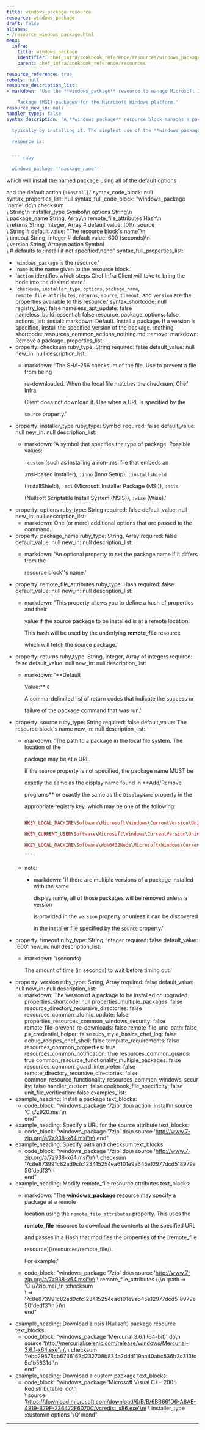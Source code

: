 ```yaml
---
title: windows_package resource
resource: windows_package
draft: false
aliases:
- /resource_windows_package.html
menu:
  infra:
    title: windows_package
    identifier: chef_infra/cookbook_reference/resources/windows_package windows_package
    parent: chef_infra/cookbook_reference/resources

resource_reference: true
robots: null
resource_description_list:
- markdown: 'Use the **windows_package** resource to manage Microsoft Installer

    Package (MSI) packages for the Microsoft Windows platform.'
resource_new_in: null
handler_types: false
syntax_description: 'A **windows_package** resource block manages a package on a node,

  typically by installing it. The simplest use of the **windows_package**

  resource is:


  ``` ruby

  windows_package ''package_name''

  ```


  which will install the named package using all of the default options

  and the default action (`:install`).'
syntax_code_block: null
syntax_properties_list: null
syntax_full_code_block: "windows_package 'name' do\n  checksum                   \
  \ String\n  installer_type              Symbol\n  options                     String\n\
  \  package_name                String, Array\n  remote_file_attributes      Hash\n\
  \  returns                     String, Integer, Array # default value: [0]\n  source\
  \                      String # default value: \"The resource block's name\"\n \
  \ timeout                     String, Integer # default value: 600 (seconds)\n \
  \ version                     String, Array\n  action                      Symbol\
  \ # defaults to :install if not specified\nend"
syntax_full_properties_list:
- '`windows_package` is the resource.'
- '`name` is the name given to the resource block.'
- '`action` identifies which steps Chef Infra Client will take to bring the node into
  the desired state.'
- '`checksum`, `installer_type`, `options`, `package_name`, `remote_file_attributes`,
  `returns`, `source`, `timeout`, and `version` are the properties available to this
  resource.'
syntax_shortcode: null
registry_key: false
nameless_apt_update: false
nameless_build_essential: false
resource_package_options: false
actions_list:
  :install:
    markdown: Default. Install a package. If a version is specified, install the specified
      version of the package.
  :nothing:
    shortcode: resources_common_actions_nothing.md
  :remove:
    markdown: Remove a package.
properties_list:
- property: checksum
  ruby_type: String
  required: false
  default_value: null
  new_in: null
  description_list:
  - markdown: 'The SHA-256 checksum of the file. Use to prevent a file from being

      re-downloaded. When the local file matches the checksum, Chef Infra

      Client does not download it. Use when a URL is specified by the

      `source` property.'
- property: installer_type
  ruby_type: Symbol
  required: false
  default_value: null
  new_in: null
  description_list:
  - markdown: 'A symbol that specifies the type of package. Possible values:

      `:custom` (such as installing a non-.msi file that embeds an

      .msi-based installer), `:inno` (Inno Setup), `:installshield`

      (InstallShield), `:msi` (Microsoft Installer Package (MSI)), `:nsis`

      (Nullsoft Scriptable Install System (NSIS)), `:wise` (Wise).'
- property: options
  ruby_type: String
  required: false
  default_value: null
  new_in: null
  description_list:
  - markdown: One (or more) additional options that are passed to the command.
- property: package_name
  ruby_type: String, Array
  required: false
  default_value: null
  new_in: null
  description_list:
  - markdown: 'An optional property to set the package name if it differs from the

      resource block''s name.'
- property: remote_file_attributes
  ruby_type: Hash
  required: false
  default_value: null
  new_in: null
  description_list:
  - markdown: 'This property allows you to define a hash of properties and their

      value if the source package to be installed is at a remote location.

      This hash will be used by the underlying **remote_file** resource

      which will fetch the source package.'
- property: returns
  ruby_type: String, Integer, Array of integers
  required: false
  default_value: null
  new_in: null
  description_list:
  - markdown: '**Default

      Value:** `0`


      A comma-delimited list of return codes that indicate the success or

      failure of the package command that was run.'
- property: source
  ruby_type: String
  required: false
  default_value: The resource block's name
  new_in: null
  description_list:
  - markdown: 'The path to a package in the local file system. The location of the

      package may be at a URL.


      If the `source` property is not specified, the package name MUST be

      exactly the same as the display name found in **Add/Remove

      programs** or exactly the same as the `DisplayName` property in the

      appropriate registry key, which may be one of the following:


      ``` ruby

      HKEY_LOCAL_MACHINE\Software\Microsoft\Windows\CurrentVersion\Uninstall

      HKEY_CURRENT_USER\Software\Microsoft\Windows\CurrentVersion\Uninstall

      HKEY_LOCAL_MACHINE\Software\Wow6432Node\Microsoft\Windows\CurrentVersion\Uninstall

      ```'
  - note:
    - markdown: 'If there are multiple versions of a package installed with the same

        display name, all of those packages will be removed unless a version

        is provided in the `version` property or unless it can be discovered

        in the installer file specified by the `source` property.'
- property: timeout
  ruby_type: String, Integer
  required: false
  default_value: '600'
  new_in: null
  description_list:
  - markdown: '(seconds)


      The amount of time (in seconds) to wait before timing out.'
- property: version
  ruby_type: String, Array
  required: false
  default_value: null
  new_in: null
  description_list:
  - markdown: The version of a package to be installed or upgraded.
properties_shortcode: null
properties_multiple_packages: false
resource_directory_recursive_directories: false
resources_common_atomic_update: false
properties_resources_common_windows_security: false
remote_file_prevent_re_downloads: false
remote_file_unc_path: false
ps_credential_helper: false
ruby_style_basics_chef_log: false
debug_recipes_chef_shell: false
template_requirements: false
resources_common_properties: true
resources_common_notification: true
resources_common_guards: true
common_resource_functionality_multiple_packages: false
resources_common_guard_interpreter: false
remote_directory_recursive_directories: false
common_resource_functionality_resources_common_windows_security: false
handler_custom: false
cookbook_file_specificity: false
unit_file_verification: false
examples_list:
- example_heading: Install a package
  text_blocks:
  - code_block: "windows_package '7zip' do\n  action :install\n  source 'C:\\7z920.msi'\n\
      end"
- example_heading: Specify a URL for the source attribute
  text_blocks:
  - code_block: "windows_package '7zip' do\n  source 'http://www.7-zip.org/a/7z938-x64.msi'\n\
      end"
- example_heading: Specify path and checksum
  text_blocks:
  - code_block: "windows_package '7zip' do\n  source 'http://www.7-zip.org/a/7z938-x64.msi'\n\
      \  checksum '7c8e873991c82ad9cfc123415254ea6101e9a645e12977dcd518979e50fdedf3'\n\
      end"
- example_heading: Modify remote_file resource attributes
  text_blocks:
  - markdown: 'The **windows_package** resource may specify a package at a remote

      location using the `remote_file_attributes` property. This uses the

      **remote_file** resource to download the contents at the specified URL

      and passes in a Hash that modifies the properties of the [remote_file

      resource](/resources/remote_file/).


      For example:'
  - code_block: "windows_package '7zip' do\n  source 'http://www.7-zip.org/a/7z938-x64.msi'\n\
      \  remote_file_attributes ({\n    :path => 'C:\\\\7zip.msi',\n    :checksum\
      \ => '7c8e873991c82ad9cfc123415254ea6101e9a645e12977dcd518979e50fdedf3'\n  })\n\
      end"
- example_heading: Download a nsis (Nullsoft) package resource
  text_blocks:
  - code_block: "windows_package 'Mercurial 3.6.1 (64-bit)' do\n  source 'http://mercurial.selenic.com/release/windows/Mercurial-3.6.1-x64.exe'\n\
      \  checksum 'febd29578cb6736163d232708b834a2ddd119aa40abc536b2c313fc5e1b5831d'\n\
      end"
- example_heading: Download a custom package
  text_blocks:
  - code_block: "windows_package 'Microsoft Visual C++ 2005 Redistributable' do\n\
      \  source 'https://download.microsoft.com/download/6/B/B/6BB661D6-A8AE-4819-B79F-236472F6070C/vcredist_x86.exe'\n\
      \  installer_type :custom\n  options '/Q'\nend"

---
```

